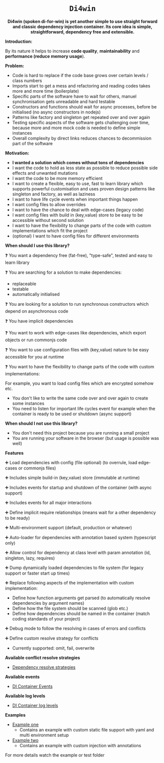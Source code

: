 <div align="center">

  <h1><code>Di4win</code></h1>
  <strong>
      Di4win (spoken di-for-win) is yet another simple to use straight forward and classic dependency injection container.
      Its core idea is simple, straightforward, dependency free and extensible.
  </strong>

</div>


**Introduction:**

By its nature it helps to increase **code quality**, **maintainability** and **performance (reduce memory usage**).

**Problem:**
* Code is hard to replace if the code base grows over certain levels / class numbers
* Imports start to get a mess and refactoring and reading codes takes more and more time (boilerplate)
* Specific parts of the software have to wait for others, manuel synchronisation gets unreadable and hard testable 
* Constructors and functions should wait for async processes, before be initialised (no async constructors in nodejs)
* Patterns like factory and singleton get repeated over and over again
* Testing specific aspects of the software gets challenging over time, because more and more mock code is needed to define simple instances
* Overall complexity by direct links reduces chances to decommission part of the software

**Motivation:**
* ****I wanted a solution which comes without tons of dependencies****
* I want the code to hold as less state as possible to reduce possible side effects and unwanted mutations
* I want the code to be more memory efficient
* I want to create a flexible, easy to use, fast to learn library which supports
powerful customisation and uses proven design patterns like singleton and factory, as well as laziness
* I want to have life cycle events when important things happen
* I want config files to allow overrides
* I want to have the chance to deal with edge-cases (legacy code)
* I want config files with build in (key,value) store to be easy to be accessible without second solution
* I want to have the flexibility to change parts of the code with custom implementations which fit the project
* (optional) I want to have config files for different environments

**When should I use this library?**

:question: You want a dependency free (fat-free), "type-safe", tested and easy to learn library

:question: You are searching for a solution to make dependencies:
  * replaceable
  * testable 
  * automatically initialised

:question: You are looking for a solution to run synchronous constructors which depend on asynchronous 
code

:question: You have implicit dependencies

:question: You want to work with edge-cases like dependencies, which export objects or run commonjs code

:question: You want to use configuration files with (key,value) nature to be easy accessible for you at runtime 

:question: You want to have the flexibility to change parts of the code with custom implementations:

For example, you want to load config files which are encrypted somehow etc.
* You don't like to write the same code over and over again to create some instances
* You need to listen for important life cycles event for example when the container is ready to be used
or shutdown (async support)

**When should I not use this library?**
* You don't need this project because you are running a small project
* You are running your software in the browser (but usage is possible was well)


**Features**

:heavy_plus_sign: Load dependencies with config (file optional) (to overrule, load edge-cases or commonjs files)

:heavy_plus_sign: Includes simple build-in (key,value) store (immutable at runtime)

:heavy_plus_sign: Includes events for startup and shutdown of the container (with async support)

:heavy_plus_sign: Includes events for all major interactions

:heavy_plus_sign: Define implicit require relationships (means wait for a other dependency to be ready)

:heavy_plus_sign: Multi-environment support (default, production or whatever)

:heavy_plus_sign: Auto-loader for dependencies with annotation based system (typescript only)

:heavy_plus_sign: Allow control for dependency at class level with param annotation (id, singleton, lazy, requires)

:heavy_plus_sign: Dump dynamically loaded dependencies to file system (for legacy support or faster start up times)

:heavy_plus_sign: Replace following aspects of the implementation with custom implementation:

  * Define how function arguments get parsed (to automatically resolve dependencies by argument names)
  * Define how the file system should be scanned (glob etc.)
  * Define how dependencies should be named in the container (match coding standards of your project)

:heavy_plus_sign: Debug mode to follow the resolving in cases of errors and conflicts

:heavy_plus_sign: Define custom resolve strategy for conflicts
  * Currently supported: omit, fail, overwrite

**Available conflict resolve strategies**

* [Dependency resolve strategies](./enums/DependencyResolveStrategyKind.ts)

**Available events**

* [DI Container Events](./enums/DiContainerEvents.ts)

**Available log levels**

* [DI Container log levels](./enums/DiContainerLogLevels.ts)

**Examples**

* [Example one](./examples/01)
  * Contains an example with custom static file support with yaml and multi environment setup
* [Example two](./examples/02)
  * Contains an example with custom injection with annotations

For more details watch the example or test folder 